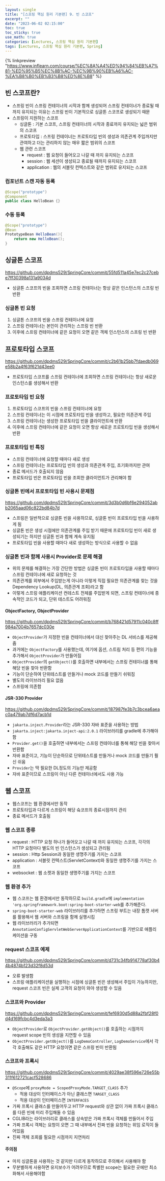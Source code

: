 ```yaml
---
layout: single
title: "[스프링 핵심 원리 기본편] 9. 빈 스코프"
excerpt: ""
date: "2023-06-02 02:15:00"
toc: true
toc_sticky: true
use_math: true
categories: [Lectures, 스프링 핵심 원리 기본편]
tags: [Lectures, 스프링 핵심 원리 기본편, Spring]
---
```

{% linkpreview "https://www.inflearn.com/course/%EC%8A%A4%ED%94%84%EB%A7%81-%ED%95%B5%EC%8B%AC-%EC%9B%90%EB%A6%AC-%EA%B8%B0%EB%B3%B8%ED%8E%B8" %}

## 빈 스코프란?
- 스프링 빈이 스프링 컨테이너의 시작과 함께 생성되어 스프링 컨테이너가 종료될 때까지 유지되는 이유는 스프링 빈이 기본적으로 싱글톤 스코프로 생성되기 때문
- 스프링이 지원하는 스코프
  - 싱글톤 : 기본 스코프, 스프링 컨테이너의 시작과 종료까지 유지되는 넓은 범위의 스코프
  - 프로토타입 : 스프링 컨테이너는 프로토타입 빈의 생성과 의존관계 주입까지만 관여하고 더는 관리하지 않는 매우 짧은 범위의 스코프
  - 웹 관련 스코프
    - request : 웹 요청이 들어오고 나갈 때 까지 유지되는 스코프
    - session : 웹 세션이 생성되고 종료될 때까지 유지되는 스코프
    - application : 웹의 서블릿 컨텍스트와 같은 범위로 유지되는 스코프

### 컴포넌트 스캔 자동 등록
```java
@Scope("prototype")
@Component
public class HelloBean {}
```

### 수동 등록
```java
@Scope("prototype")
@Bean
PrototypeBean HelloBean(){
    return new HelloBean();
}
```

## 싱글톤 스코프
<https://github.com/dpdms529/SpringCore/commit/55fd511a45e7ec2c27cebe7ff30398a131a9034d>

- 싱글톤 스코프의 빈을 조회하면 스프링 컨테이너는 항상 같은 인스턴스의 스프링 빈 반환

### 싱글톤 빈 요청
1. 싱글톤 스코프의 빈을 스프링 컨테이너에 요청
2. 스프링 컨테이너는 본인이 관리하는 스프링 빈 반환
3. 이후에 스프링 컨테이너에 같은 요청이 오면 같은 객체 인스턴스의 스프링 빈 반환

## 프로토타입 스코프
<https://github.com/dpdms529/SpringCore/commit/c2b61b25bb7fdaedb069e58b2a4f63f621d43ee0>

- 프로토타입 스코프를 스프링 컨테이너에 조회하면 스프링 컨테이너는 항상 새로운 인스턴스를 생성해서 반환

### 프로토타입 빈 요청
1. 프로토타입 스코프의 빈을 스프링 컨테이너에 요청
2. 스프링 컨테이너는 이 시점에 프로토타입 빈을 생성하고, 필요한 의존관계 주입
3. 스프링 컨테이너는 생성한 프로토타입 빈을 클라이언트에 반환
4. 이후에 스프링 컨테이너에 같은 요청이 오면 항상 새로운 프로토타입 빈을 생성해서 반환

### 프로토타입 빈 특징
- 스프링 컨테이너에 요청할 때마다 새로 생성
- 스프링 컨테이너는 프로토타입 빈의 생성과 의존관계 주입, 초기화까지만 관여
- 종료 메서드가 호출되지 않음
- 프로토타입 빈은 프로토타입 빈을 조회한 클라이언트가 관리해야 함

### 싱글톤 빈에서 프로토타입 빈 사용시 문제점
<https://github.com/dpdms529/SpringCore/commit/3d3b0d6bf6e294052abb2065aad06c822bd84b7d>

- 스프링은 일반적으로 싱글톤 빈을 사용하므로, 싱글톤 빈이 프로토타입 빈을 사용하게 됨
- 싱글톤 빈은 생성 시점에만 의존관계를 주입 받기 때문에 프로토타입 빈이 새로 생성되기는 하지만 싱글톤 빈과 함께 계속 유지됨
- 프로토타입 빈을 사용할 때마다 새로 생성하는 방식으로 사용할 수 없음

### 싱글톤 빈과 함께 사용시 Provider로 문제 해결
- 위의 문제를 해결하는 가장 간단한 방법은 싱글톤 빈이 프로토타입을 사용할 때마다 스프링 컨테이너에 새로 요청하는 것
- 의존관계를 외부에서 주입받는게 아니라 이렇게 직접 필요한 의존관계를 찾는 것을 Dependency Lookup(DL, 의존관계 조회)라고 함
- 이렇게 스프링 애플리케이션 컨테스트 전체를 주입받게 되면, 스프링 컨테이너에 종속적인 코드가 되고, 단위 테스트도 어려워짐

#### ObjectFactory, ObjectProvider
<https://github.com/dpdms529/SpringCore/commit/b768421d57911c040c8ff984a7004b7657dc030e>

- `ObjectProvider`가 지정한 빈을 컨테이너에서 대신 찾아주는 DL 서비스를 제공해줌
- 과거에는 `ObjectFactory`를 사용했는데, 여기에 옵션, 스트림 처리 등 편의 기능을 추가해서 `ObjectProvider`가 만들어짐
- `ObjectProvider`의 `getObject()`를 호출하면 내부에서는 스프링 컨테이너를 통해 해당 빈을 찾아 반환함
- 기능이 단순하여 단위테스트를 만들거나 mock 코드를 만들기 쉬워짐
- 별도의 라이브러리 필요 없음
- 스프링에 의존함

#### JSR-330 Provider
<https://github.com/dpdms529/SpringCore/commit/187987fe3b7c3bcea6aeac0a479ab7df6d7acb1d>

- `jakarta.inject.Provider`라는 JSR-330 자바 표준을 사용하는 방법
- `jakarta.inject:jakarta.inject-api:2.0.1` 라이브러리를 gradle에 추가해야 함
- `Provider.get()`을 호출하면 내부에서는 스프링 컨테이너를 통해 해당 빈을 찾아서 반환함
- 자바 표준이고, 기능이 단순하므로 단위테스트를 만들거나 mock 코드를 만들기 훨신 쉬움
- `Provider`는 딱 필요한 DL정도의 기능만 제공함
- 자바 표준이므로 스프링이 아닌 다른 컨테이너에서도 사용 가능

## 웹 스코프
- 웹스코프는 웹 환경에서만 동작
- 프로토타입과 다르게 스프링이 해당 슼코프의 종료시점까지 관리
- 종료 메서드가 호출됨

### 웹 스코프 종류
- request : HTTP 요청 하나가 들어오고 나갈 때 까지 유지되는 스코프, 각각의 HTTP 요청마다 별도의 빈 인스턴스가 생성되고 관리됨
- session : Http Session과 동일한 생명주기를 가지는 스코프
- application : 서블릿 컨텍스트(ServletContext)와 동일한 생명주기를 가지는 스코프
- websocket : 웹 소켓과 동일한 생명주기를 가지는 스코프

### 웹 환경 추가
- 웹 스코프는 웹 환경에서만 동작하므로 `build.gradle`에 `implementation 'org.springframework.boot:spring-boot-starter-web`를 추가해준다.
- `spring-boot-starter-web` 라이브러리를 추가하면 스프링 부트는 내장 톰캣 서버를 활용해서 웹 서버와 스프링을 함께 실행시킴
- 웹 라이브러리가 추가되면 `AnnotationConfigServletWebServerApplicationContext`를 기반으로 애플리케이션을 구동

### request 스코프 예제
<https://github.com/dpdms529/SpringCore/commit/d731c34fb914778af30b44b4874b123d32f8d53d>
- 오류 발생함
- 스프링 애플리케이션을 실행하는 시점에 싱글톤 빈은 생성해서 주입이 가능하지만, request 스코프 빈은 실제 고객의 요청이 와야 생성할 수 있음

### 스코프와 Provider
<https://github.com/dpdms529/SpringCore/commit/fef6930d5d88a2fbf28f0d4d169fcbc4d3eda3a3>
- `ObjectProvider`로 `ObjectProvider.getObject()`를 호출하는 시점까지 request scope 빈의 생성을 지연할 수 있음
- `ObjectProvider.getObject()`를 `LogDemoController`, `LogDemoService`에서 각각 호출해도 같은 HTTP 요청이면 같은 스프링 빈이 반환됨

### 스코프와 프록시
<https://github.com/dpdms529/SpringCore/commit/4029ae38f596e726e55b311f612721cacf528686>
- `@Scope`에 `proxyMode = ScopedProxyMode.TARGET_CLASS` 추가
  - 적용 대상이 인터페이스가 아닌 클래스면 `TARGET_CLASS`
  - 적용 대상이 인터페이스면 `INTERFACES`
- 가짜 프록시 클래스를 만들어두고 HTTP request와 상관 없이 가짜 프록시 클래스를 다른 빈에 미리 주입해둘 수 있음
- CGLIB라는 라이브러리로 클래스를 상속받은 가짜 프록시 객체를 만들어서 주입
- 가짜 프록시 객체는 요청이 오면 그 때 내부에서 진짜 빈을 요청하는 위임 로직이 들어있음
- 진짜 객체 조회를 필요한 시점까지 지연처리

#### 주의점
- 마치 싱글톤을 사용하는 것 같지만 다르게 동작하므로 주의해서 사용해야 함
- 무분별하게 사용하면 유지보수가 어려우므로 특별한 scope는 필요한 곳에만 최소화해서 사용해야함